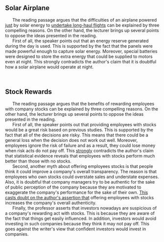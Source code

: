 ## Solar Airplane
&nbsp;&nbsp;&nbsp;&nbsp;&nbsp; The reading passage argues that the difficulties of an airplane powered <ins>just</ins> by solar energy to <ins>undertake long-haul flights</ins> can be explained by three compelling reasons. On the other hand, the lecturer brings up several points to oppose the ideas presented in the reading.<br/>
&nbsp;&nbsp;&nbsp;&nbsp;&nbsp; First of all, the speaker points out that an energy reserve generated during the day is used. This is supported by the fact that the panels were made powerful enough to capture solar energy. Moreover, special batteries were designed to store the extra energy that could be supplied to motors even at night. This strongly contradicts the author's claim that it is doubtful how a solar airplane would operate at night.

<br/>

## Stock Rewards
&nbsp;&nbsp;&nbsp;&nbsp;&nbsp; The reading passage argues that the benefits of rewarding employees with company stocks can be explained by three compelling reasons. On the other hand, the lecturer brings up several points to oppose the ideas presented in the reading.<br/>
&nbsp;&nbsp;&nbsp;&nbsp;&nbsp; First of all, the speaker points out that providing employees with stocks would be a great risk based on previous studies. This is supported by the fact that all of the decisions are risky. This means that there could be a general loss when the decision does not work out well. Moreover, employees ignore the risk of failure and as a result, they could lose money when risk acts do not pay off. This <ins>strongly</ins> contradicts the author's claim that statistical evidence reveals that employees with stocks perform much better than those with no stocks.<br/>
&nbsp;&nbsp;&nbsp;&nbsp;&nbsp; Second, another myth about offering employees stocks is that people think it could improve a company's overall transparency. The reason is that employees who own stocks could overstate sales and understate expenses. Also, it is doubtful that company managers try to be authentic for the sake of public perception of the company because they are motivated to exaggerate the company's performance for the sake of their own. <ins>This casts doubt on the author's assertion that</ins> offering employees with stocks increases the company's overall authenticity.<br/>
&nbsp;&nbsp;&nbsp;&nbsp;&nbsp; Finally, the professor asserts that investors nowadays are suspicious of a company's rewarding act with stocks. This is because they are aware of the fact that things get easily influenced. In addition, investors would avoid investing in such companies because they think it may not pay off. This goes against the writer's view that confident investors would invest in companies.<br/>

<br/>

## 
